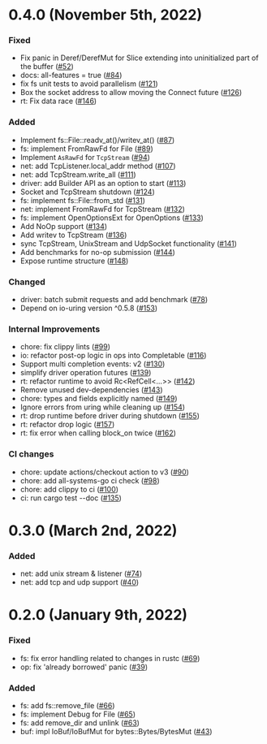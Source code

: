 # 0.4.0 (November 5th, 2022)

### Fixed

- Fix panic in Deref/DerefMut for Slice extending into uninitialized part of the buffer ([#52])
- docs: all-features = true ([#84])
- fix fs unit tests to avoid parallelism ([#121])
- Box the socket address to allow moving the Connect future ([#126])
- rt: Fix data race ([#146])

### Added

- Implement fs::File::readv_at()/writev_at() ([#87])
- fs: implement FromRawFd for File ([#89])
- Implement `AsRawFd` for `TcpStream` ([#94])
- net: add TcpListener.local_addr method ([#107])
- net: add TcpStream.write_all ([#111])
- driver: add Builder API as an option to start ([#113])
- Socket and TcpStream shutdown ([#124])
- fs: implement fs::File::from_std ([#131])
- net: implement FromRawFd for TcpStream ([#132])
- fs: implement OpenOptionsExt for OpenOptions ([#133])
- Add NoOp support ([#134])
- Add writev to TcpStream ([#136])
- sync TcpStream, UnixStream and UdpSocket functionality ([#141])
- Add benchmarks for no-op submission ([#144])
- Expose runtime structure ([#148])

### Changed

- driver: batch submit requests and add benchmark ([#78])
- Depend on io-uring version ^0.5.8 ([#153])

### Internal Improvements

- chore: fix clippy lints ([#99])
- io: refactor post-op logic in ops into Completable ([#116])
- Support multi completion events: v2 ([#130])
- simplify driver operation futures ([#139])
- rt: refactor runtime to avoid Rc&lt;RefCell&lt;...&gt;&gt; ([#142])
- Remove unused dev-dependencies ([#143])
- chore: types and fields explicitly named ([#149])
- Ignore errors from uring while cleaning up ([#154])
- rt: drop runtime before driver during shutdown ([#155])
- rt: refactor drop logic ([#157])
- rt: fix error when calling block_on twice ([#162])

### CI changes

- chore: update actions/checkout action to v3 ([#90])
- chore: add all-systems-go ci check ([#98])
- chore: add clippy to ci ([#100])
- ci: run cargo test --doc ([#135])


[#52]: https://github.com/tokio-rs/tokio-uring/pull/52
[#78]: https://github.com/tokio-rs/tokio-uring/pull/78
[#84]: https://github.com/tokio-rs/tokio-uring/pull/84
[#87]: https://github.com/tokio-rs/tokio-uring/pull/87
[#89]: https://github.com/tokio-rs/tokio-uring/pull/89
[#90]: https://github.com/tokio-rs/tokio-uring/pull/90
[#94]: https://github.com/tokio-rs/tokio-uring/pull/94
[#98]: https://github.com/tokio-rs/tokio-uring/pull/98
[#99]: https://github.com/tokio-rs/tokio-uring/pull/99
[#100]: https://github.com/tokio-rs/tokio-uring/pull/100
[#107]: https://github.com/tokio-rs/tokio-uring/pull/107
[#111]: https://github.com/tokio-rs/tokio-uring/pull/111
[#113]: https://github.com/tokio-rs/tokio-uring/pull/113
[#116]: https://github.com/tokio-rs/tokio-uring/pull/116
[#121]: https://github.com/tokio-rs/tokio-uring/pull/121
[#124]: https://github.com/tokio-rs/tokio-uring/pull/124
[#126]: https://github.com/tokio-rs/tokio-uring/pull/126
[#130]: https://github.com/tokio-rs/tokio-uring/pull/130
[#131]: https://github.com/tokio-rs/tokio-uring/pull/131
[#132]: https://github.com/tokio-rs/tokio-uring/pull/132
[#133]: https://github.com/tokio-rs/tokio-uring/pull/133
[#134]: https://github.com/tokio-rs/tokio-uring/pull/134
[#135]: https://github.com/tokio-rs/tokio-uring/pull/135
[#136]: https://github.com/tokio-rs/tokio-uring/pull/136
[#139]: https://github.com/tokio-rs/tokio-uring/pull/139
[#141]: https://github.com/tokio-rs/tokio-uring/pull/141
[#142]: https://github.com/tokio-rs/tokio-uring/pull/142
[#143]: https://github.com/tokio-rs/tokio-uring/pull/143
[#144]: https://github.com/tokio-rs/tokio-uring/pull/144
[#146]: https://github.com/tokio-rs/tokio-uring/pull/146
[#148]: https://github.com/tokio-rs/tokio-uring/pull/148
[#149]: https://github.com/tokio-rs/tokio-uring/pull/149
[#153]: https://github.com/tokio-rs/tokio-uring/pull/153
[#154]: https://github.com/tokio-rs/tokio-uring/pull/154
[#155]: https://github.com/tokio-rs/tokio-uring/pull/155
[#157]: https://github.com/tokio-rs/tokio-uring/pull/157
[#162]: https://github.com/tokio-rs/tokio-uring/pull/162

# 0.3.0 (March 2nd, 2022)
### Added
- net: add unix stream & listener ([#74])
- net: add tcp and udp support ([#40])

[#74]: https://github.com/tokio-rs/tokio-uring/pull/74
[#40]: https://github.com/tokio-rs/tokio-uring/pull/40

# 0.2.0 (January 9th, 2022)

### Fixed
- fs: fix error handling related to changes in rustc ([#69])
- op: fix 'already borrowed' panic ([#39])

### Added
- fs: add fs::remove_file ([#66])
- fs: implement Debug for File ([#65])
- fs: add remove_dir and unlink ([#63])
- buf: impl IoBuf/IoBufMut for bytes::Bytes/BytesMut ([#43])

[#69]: https://github.com/tokio-rs/tokio-uring/pull/69
[#66]: https://github.com/tokio-rs/tokio-uring/pull/66
[#65]: https://github.com/tokio-rs/tokio-uring/pull/65
[#63]: https://github.com/tokio-rs/tokio-uring/pull/63
[#39]: https://github.com/tokio-rs/tokio-uring/pull/39
[#43]: https://github.com/tokio-rs/tokio-uring/pull/43
